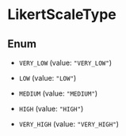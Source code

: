 
# LikertScaleType

## Enum


* `VERY_LOW` (value: `"VERY_LOW"`)

* `LOW` (value: `"LOW"`)

* `MEDIUM` (value: `"MEDIUM"`)

* `HIGH` (value: `"HIGH"`)

* `VERY_HIGH` (value: `"VERY_HIGH"`)



